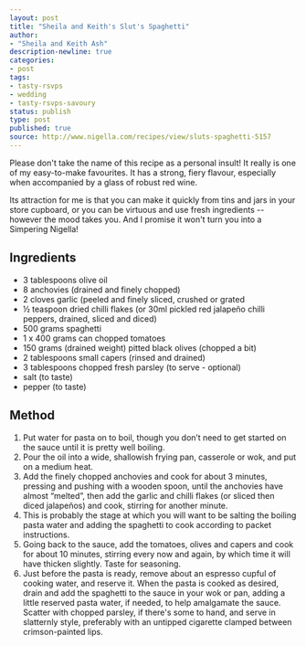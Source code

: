 ```yaml
---
layout: post
title: "Sheila and Keith's Slut's Spaghetti"
author:
- "Sheila and Keith Ash"
description-newline: true
categories:
- post
tags:
- tasty-rsvps
- wedding
- tasty-rsvps-savoury
status: publish
type: post
published: true
source: http://www.nigella.com/recipes/view/sluts-spaghetti-5157
---
```


Please don't take the name of this recipe as a personal insult! It really is one of my easy-to-make favourites. It has a strong, fiery flavour, especially when accompanied by a glass of robust red wine.

Its attraction for me is that you can make it quickly from tins and jars in your store cupboard, or you can be virtuous and use fresh ingredients -- however the mood takes you. And I promise it won't turn you into a Simpering Nigella!

## Ingredients

* 3 tablespoons olive oil
* 8 anchovies (drained and finely chopped)
* 2 cloves garlic (peeled and finely sliced, crushed or grated
* ½ teaspoon dried chilli flakes (or 30ml pickled red jalapeño chilli peppers, drained, sliced and diced)
* 500 grams spaghetti
* 1 x 400 grams can chopped tomatoes
* 150 grams (drained weight) pitted black olives (chopped a bit)
* 2 tablespoons small capers (rinsed and drained)
* 3 tablespoons chopped fresh parsley (to serve - optional)
* salt (to taste)
* pepper (to taste)

## Method

1. Put water for pasta on to boil, though you don’t need to get started on the sauce until it is pretty well boiling.
1. Pour the oil into a wide, shallowish frying pan, casserole or wok, and put on a medium heat.
1. Add the finely chopped anchovies and cook for about 3 minutes, pressing and pushing with a wooden spoon, until the anchovies have almost “melted”, then add the garlic and chilli flakes (or sliced then diced jalapeños) and cook, stirring for another minute.
1. This is probably the stage at which you will want to be salting the boiling pasta water and adding the spaghetti to cook according to packet instructions.
1. Going back to the sauce, add the tomatoes, olives and capers and cook for about 10 minutes, stirring every now and again, by which time it will have thicken slightly. Taste for seasoning.
1. Just before the pasta is ready, remove about an espresso cupful of cooking water, and reserve it. When the pasta is cooked as desired, drain and add the spaghetti to the sauce in your wok or pan, adding a little reserved pasta water, if needed, to help amalgamate the sauce. Scatter with chopped parsley, if there's some to hand, and serve in slatternly style, preferably with an untipped cigarette clamped between crimson-painted lips.
